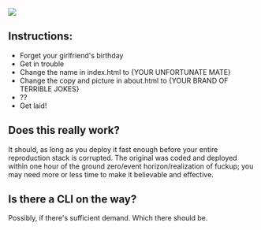 ![](https://raw.github.com/astanway/forget-your-girlfriends-birthday-emergency-repair-kit/master/birthday.jpeg)

## Instructions:
* Forget your girlfriend's birthday
* Get in trouble
* Change the name in index.html to {YOUR UNFORTUNATE MATE}
* Change the copy and picture in about.html to {YOUR BRAND OF TERRIBLE JOKES}
* ??
* Get laid!

## Does this really work?
It should, as long as you deploy it fast enough before your entire reproduction stack is corrupted. The original was coded and deployed within one hour of the ground zero/event horizon/realization of fuckup; you may need more or less time to make it believable and effective.

## Is there a CLI on the way?
Possibly, if there's sufficient demand. Which there should be.
